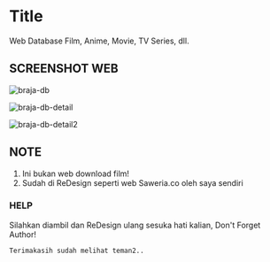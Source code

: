 # Title
Web Database Film, Anime, Movie, TV Series, dll.

## SCREENSHOT WEB
![braja-db](https://user-images.githubusercontent.com/32949229/170464587-6b307e5a-4fd2-454c-8eac-a4ce3c0469cb.png)

![braja-db-detail](https://user-images.githubusercontent.com/32949229/170464469-acd29323-c368-40b7-bdbb-1643da9e67d6.png)

![braja-db-detail2](https://user-images.githubusercontent.com/32949229/170464889-de0a7fea-72c5-43bb-a5a6-667bd09fb03f.png)


## NOTE
1. Ini bukan web download film!
2. Sudah di ReDesign seperti web Saweria.co oleh saya sendiri

### HELP
Silahkan diambil dan ReDesign ulang sesuka hati kalian, Don't Forget Author!

``
Terimakasih sudah melihat teman2..
``
